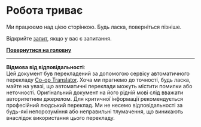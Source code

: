 <!--
CO_OP_TRANSLATOR_METADATA:
{
  "original_hash": "ea9f0804bd62f46d9808e953ec7fc459",
  "translation_date": "2025-08-27T21:56:39+00:00",
  "source_file": "_404.md",
  "language_code": "uk"
}
-->
# Робота триває

Ми працюємо над цією сторінкою. Будь ласка, поверніться пізніше.

Відкрийте [запит](https://github.com/microsoft/Web-Dev-For-Beginners/issues/new/choose), якщо у вас є запитання.

**[Повернутися на головну](../../../../../../..)**

---

**Відмова від відповідальності**:  
Цей документ був перекладений за допомогою сервісу автоматичного перекладу [Co-op Translator](https://github.com/Azure/co-op-translator). Хоча ми прагнемо до точності, будь ласка, майте на увазі, що автоматичні переклади можуть містити помилки або неточності. Оригінальний документ на його рідній мові слід вважати авторитетним джерелом. Для критичної інформації рекомендується професійний людський переклад. Ми не несемо відповідальності за будь-які непорозуміння або неправильні тлумачення, що виникають внаслідок використання цього перекладу.